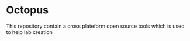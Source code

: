 # Octopus
This repository contain a cross plateform open source tools which is used to help lab creation 
